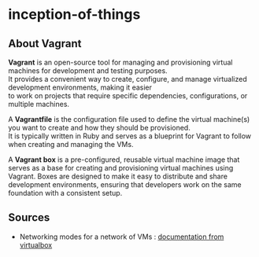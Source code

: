 # inception-of-things


## About Vagrant
**Vagrant** is an open-source tool for managing and provisioning virtual machines for development and testing purposes.  
It provides a convenient way to create, configure, and manage virtualized development environments, making it easier  
to work on projects that require specific dependencies, configurations, or multiple machines.  

A **Vagrantfile** is the configuration file used to define the virtual machine(s) you want to create and how they should be provisioned.  
It is typically written in Ruby and serves as a blueprint for Vagrant to follow when creating and managing the VMs.  
  
A **Vagrant box** is a pre-configured, reusable virtual machine image that serves as a base for creating and provisioning virtual machines using Vagrant. Boxes are designed to make it easy to distribute and share development environments, ensuring that developers work on the same foundation with a consistent setup. 

## Sources
- Networking modes for a network of VMs : [documentation from virtualbox](https://www.virtualbox.org/manual/ch06.html)

